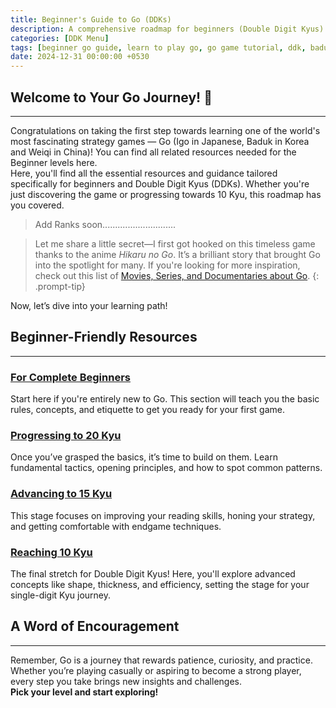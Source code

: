 ```yaml
---
title: Beginner's Guide to Go (DDKs)
description: A comprehensive roadmap for beginners (Double Digit Kyus) to master the basics of the Go game.
categories: [DDK Menu]
tags: [beginner go guide, learn to play go, go game tutorial, ddk, baduk beginner guide]
date: 2024-12-31 00:00:00 +0530
---
```


## Welcome to Your Go Journey! 🎉  

---

Congratulations on taking the first step towards learning one of the world's most fascinating strategy games — Go (Igo in Japanese, Baduk in Korea and Weiqi in China)! 
You can find all related resources needed for the Beginner levels here. <br>
Here, you'll find all the essential resources and guidance tailored specifically for beginners and Double Digit Kyus (DDKs). Whether you're just discovering the game or progressing towards 10 Kyu, this roadmap has you covered. <br>

> Add Ranks soon.............................

> Let me share a little secret—I first got hooked on this timeless game thanks to the anime *Hikaru no Go*. It’s a brilliant story that brought Go into the spotlight for many. If you're looking for more inspiration, check out this list of [Movies, Series, and Documentaries about Go](/posts/What's-This-All-About/#go-in-popular-media).
{: .prompt-tip}

Now, let’s dive into your learning path!

## Beginner-Friendly Resources 

---

### [For Complete Beginners](/posts/ddk-beginner)  
Start here if you're entirely new to Go. This section will teach you the basic rules, concepts, and etiquette to get you ready for your first game. 

### [Progressing to 20 Kyu](/posts/ddk-25kyu)  
Once you’ve grasped the basics, it’s time to build on them. Learn fundamental tactics, opening principles, and how to spot common patterns. 

### [Advancing to 15 Kyu](/posts/ddk-20kyu)  
This stage focuses on improving your reading skills, honing your strategy, and getting comfortable with endgame techniques. 

### [Reaching 10 Kyu](/posts/ddk-15kyu)  
The final stretch for Double Digit Kyus! Here, you'll explore advanced concepts like shape, thickness, and efficiency, setting the stage for your single-digit Kyu journey. 

## A Word of Encouragement 

---

Remember, Go is a journey that rewards patience, curiosity, and practice. Whether you’re playing casually or aspiring to become a strong player, every step you take brings new insights and challenges.  
<b> Pick your level and start exploring! </b>
